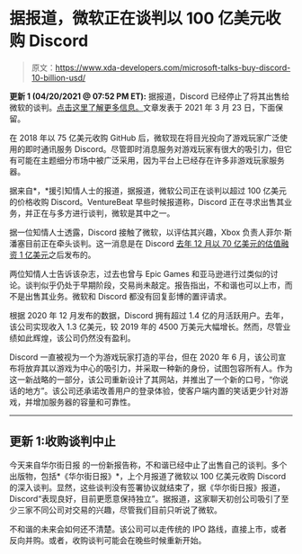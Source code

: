 # 据报道，微软正在谈判以 100 亿美元收购 Discord

> 原文：<https://www.xda-developers.com/microsoft-talks-buy-discord-10-billion-usd/>

**更新 1 (04/20/2021 @ 07:52 PM ET):** 据报道，Discord 已经停止了将其出售给微软的谈判。[点击这里了解更多信息。](#update1)文章发表于 2021 年 3 月 23 日，下面保留。

在 2018 年以 75 亿美元收购 GitHub 后，微软现在将目光投向了游戏玩家广泛使用的即时通讯服务 Discord。尽管即时消息服务对游戏玩家有很大的吸引力，但它有可能在主题细分市场中被广泛采用，因为平台上已经存在许多非游戏玩家服务器。

据来自*，*援引知情人士的报道，据报道，微软公司正在谈判以超过 100 亿美元的价格收购 Discord。VentureBeat 早些时候报道称，Discord 正在寻求出售其业务，并正在与多方进行谈判，微软是其中之一。

据一位知情人士透露，Discord 接触了微软，以评估其兴趣，Xbox 负责人菲尔·斯潘塞目前正在牵头谈判。这一消息是在 Discord [去年 12 月以 70 亿美元的估值融资 1 亿美元](https://venturebeat.com/2020/12/17/discord-raises-100-million-as-its-social-hub-hits-140-million-users/)之后发布的。

两位知情人士告诉该杂志，过去也曾与 Epic Games 和亚马逊进行过类似的讨论。谈判似乎仍处于早期阶段，交易尚未敲定。报告指出，不和谐也可以上市，而不是出售其业务。微软和 Discord 都没有回复彭博的置评请求。

根据 2020 年 12 月发布的数据，Discord 拥有超过 1.4 亿的月活跃用户。去年，该公司实现收入 1.3 亿美元，较 2019 年的 4500 万美元大幅增长。然而，尽管业绩如此辉煌，该公司仍然没有盈利。

Discord 一直被视为一个为游戏玩家打造的平台，但在 2020 年 6 月，该公司宣布将放弃其以游戏为中心的吸引力，并采取一种新的身份，试图包容所有人。作为这一新战略的一部分，该公司重新设计了其网站，并推出了一个新的口号，“你说话的地方”。该公司还承诺改善用户的登录体验，使客户端内置的笑话更少针对游戏，并增加服务器的容量和可靠性。

* * *

## 更新 1:收购谈判中止

今天来自华尔街日报 的一份新报告称，不和谐已经中止了出售自己的谈判。多个出版物，包括*《华尔街日报》*，上个月报道了微软以 100 亿美元收购 Discord 的深入谈判。显然，这些谈判没有签署协议就结束了，据《华尔街日报》报道，Discord“表现良好，目前更愿意保持独立”。据报道，这家聊天初创公司吸引了至少三家不同公司对交易的兴趣，尽管我们目前只听说了微软。

不和谐的未来会如何还不清楚。该公司可以走传统的 IPO 路线，直接上市，或者反向并购。或者，收购谈判可能会在晚些时候重新开始。